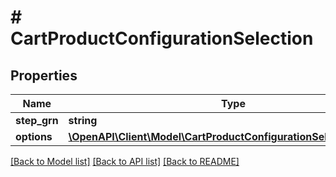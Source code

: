 # # CartProductConfigurationSelection


## Properties 


Name | Type | Description | Notes
------------ | ------------- | ------------- | -------------
**step_grn**| **string** |   | [optional]
**options**| [**\OpenAPI\Client\Model\CartProductConfigurationSelectionOption[]**](CartProductConfigurationSelectionOption.md) |   | [optional]


[[Back to Model list]](../../README.md#models) [[Back to API list]](../../README.md#endpoints) [[Back to README]](../../README.md)

